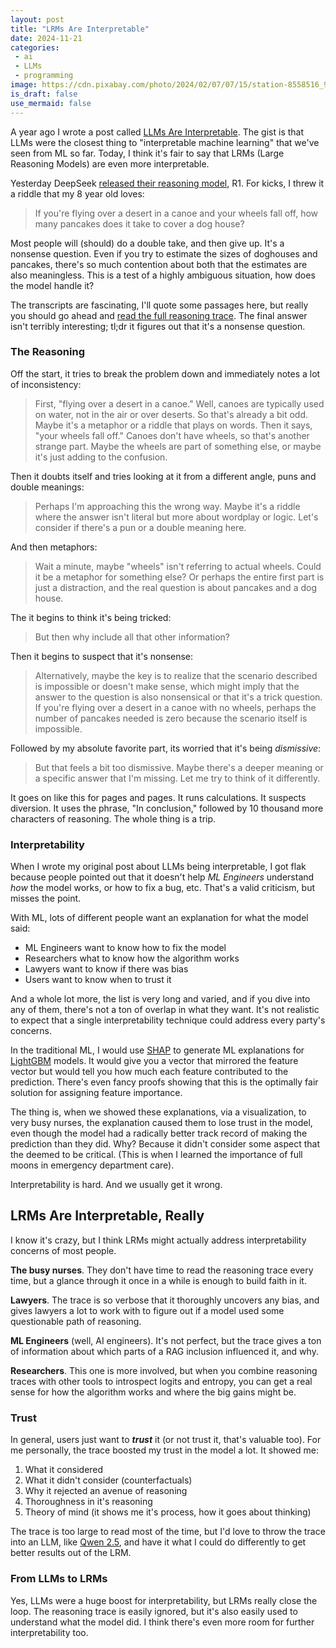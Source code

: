 ```yaml
---
layout: post
title: "LRMs Are Interpretable"
date: 2024-11-21
categories:
 - ai
 - LLMs
 - programming
image: https://cdn.pixabay.com/photo/2024/02/07/07/15/station-8558516_960_720.jpg
is_draft: false
use_mermaid: false
---
```


A year ago I wrote a post called [LLMs Are Interpretable][prev]. The gist is that LLMs were the closest
thing to "interpretable machine learning" that we've seen from ML so far. Today, I think it's fair to
say that LRMs (Large Reasoning Models) are even more interpretable.

Yesterday DeepSeek [released their reasoning model][r1], R1. For kicks, I threw it a riddle that my 8 year old
loves:

> If you're flying over a desert in a canoe and your wheels fall off, how many pancakes does it take to cover a dog house?

Most people will (should) do a double take, and then give up. It's a nonsense question. Even if you try to estimate
the sizes of doghouses and pancakes, there's so much contention about both that the estimates are also meaningless.
This is a test of a highly ambiguous situation, how does the model handle it?

The transcripts are fascinating, I'll quote some passages here, but really you should go ahead and [read the full
reasoning trace][gist].  The final answer isn't terribly interesting; tl;dr it figures out that it's a nonsense question. 

### The Reasoning

Off the start, it tries to break the problem down and immediately notes a lot of inconsistency:

> First, "flying over a desert in a canoe." Well, canoes are typically used on water, not in the air or over deserts. So that's already a bit odd. Maybe it's a metaphor or a riddle that plays on words. Then it says, "your wheels fall off." Canoes don't have wheels, so that's another strange part. Maybe the wheels are part of something else, or maybe it's just adding to the confusion.

Then it doubts itself and tries looking at it from a different angle, puns and double meanings:

> Perhaps I'm approaching this the wrong way. Maybe it's a riddle where the answer isn't literal but more about wordplay or logic. Let's consider if there's a pun or a double meaning here.

And then metaphors:

> Wait a minute, maybe "wheels" isn't referring to actual wheels. Could it be a metaphor for something else? Or perhaps the entire first part is just a distraction, and the real question is about pancakes and a dog house.

The it begins to think it's being tricked:

> But then why include all that other information?

Then it begins to suspect that it's nonsense:

> Alternatively, maybe the key is to realize that the scenario described is impossible or doesn't make sense, which might imply that the answer to the question is also nonsensical or that it's a trick question. If you're flying over a desert in a canoe with no wheels, perhaps the number of pancakes needed is zero because the scenario itself is impossible.

Followed by my absolute favorite part, its worried that it's being *dismissive*:

> But that feels a bit too dismissive. Maybe there's a deeper meaning or a specific answer that I'm missing. Let me try to think of it differently. 

It goes on like this for pages and pages. It runs calculations. It suspects diversion. It uses the phrase, "In conclusion," followed by 10 thousand more characters of reasoning. The whole thing is a trip.


### Interpretability
When I wrote my original post about LLMs being interpretable, I got flak because people pointed out that it doesn't
help *ML Engineers* understand *how* the model works, or how to fix a bug, etc. That's a valid criticism, but misses
the point.

With ML, lots of different people want an explanation for what the model said:

* ML Engineers want to know how to fix the model
* Researchers what to know how the algorithm works
* Lawyers want to know if there was bias
* Users want to know when to trust it

And a whole lot more, the list is very long and varied, and if you dive into any of them, there's not a ton of
overlap in what they want. It's not realistic to expect that a single interpretability technique could address
every party's concerns. 

In the traditional ML, I would use [SHAP][shap] to generate ML explanations for [LightGBM][lgb] models. It would
give you a vector that mirrored the feature vector but would tell you how much each feature contributed to the 
prediction. There's even fancy proofs showing that this is the optimally fair solution for assigning feature
importance.

The thing is, when we showed these explanations, via a visualization, to very busy nurses, the explanation caused
them to lose trust in the model, even though the model had a radically better track record of making the prediction
than they did.
Why? Because it didn't consider some aspect that the deemed to be critical. (This is when I learned the importance
of full moons in emergency department care).

Interpretability is hard. And we usually get it wrong.

## LRMs Are Interpretable, Really
I know it's crazy, but I think LRMs might actually address interpretability concerns of most people.

**The busy nurses**. They don't have time to read the reasoning trace every time, but a glance through it
once in a while is enough to build faith in it.

**Lawyers**. The trace is so verbose that it thoroughly uncovers any bias, and gives lawyers a lot to work with
to figure out if a model used some questionable path of reasoning.

**ML Engineers** (well, AI engineers). It's not perfect, but the trace gives a ton of information about which parts
of a RAG inclusion influenced it, and why.

**Researchers**. This one is more involved, but when you combine reasoning traces with other tools to introspect
logits and entropy, you can get a real sense for how the algorithm works and where the big gains might be.

### Trust
In general, users just want to _**trust**_ it (or not trust it, that's valuable too). For me personally, the 
trace boosted my trust in the model a lot.  It showed me:

1. What it considered
2. What it didn't consider (counterfactuals)
3. Why it rejected an avenue of reasoning
4. Thoroughness in it's reasoning
5. Theory of mind (it shows me it's process, how it goes about thinking)

The trace is too large to read most of the time, but I'd love to throw the trace into an LLM, like [Qwen 2.5][qwen],
and have it what I could do differently to get better results out of the LRM.

### From LLMs to LRMs
Yes, LLMs were a huge boost for interpretability, but LRMs really close the loop. The reasoning trace is easily
ignored, but it's also easily used to understand what the model did. I think there's even more room for further
interpretability too.




 [prev]: /blog/2023/10/01/interpretability
 [r1]: https://api-docs.deepseek.com/news/news1120
 [gist]: https://gist.github.com/tkellogg/81c9e3b777806de7822e92dcda246bd9#file-reasoning-md
 [shap]: https://shap.readthedocs.io/en/latest/
 [lgb]: https://github.com/microsoft/LightGBM
 [qwen]: https://ollama.com/library/qwen2.5
